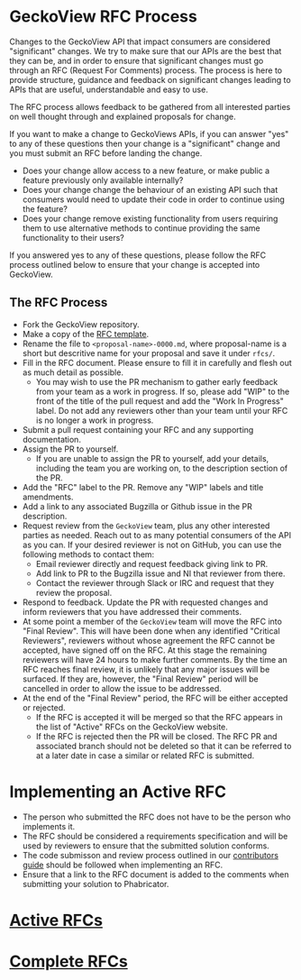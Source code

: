 # GeckoView RFC Process

Changes to the GeckoView API that impact consumers are considered "significant" changes. We try to make sure that our APIs are the best that they can be, and in order to ensure that significant changes must go through an RFC (Request For Comments) process. The process is here to provide structure, guidance and feedback on significant changes leading to APIs that are useful, understandable and easy to use.

The RFC process allows feedback to be gathered from all interested parties on well thought through and explained proposals for change.

If you want to make a change to GeckoViews APIs, if you can answer "yes" to any of these questions then your change is a "significant" change and you must submit an RFC before landing the change.

- Does your change allow access to a new feature, or make public a feature previously only available internally?
- Does your change change the behaviour of an existing API such that consumers would need to update their code in order to continue using the feature?
- Does your change remove existing functionality from users requiring them to use alternative methods to continue providing the same functionality to their users?

If you answered yes to any of these questions, please follow the RFC process outlined below to ensure that your change is accepted into GeckoView.

## The RFC Process

- Fork the GeckoView repository.
- Make a copy of the [RFC template](rfcs/_templates/rfc-template-000.md). 
- Rename the file to `<proposal-name>-0000.md`, where proposal-name is a short but descritive name for your proposal and save it under `rfcs/`. 
- Fill in the RFC document. Please ensure to fill it in carefully and flesh out as much detail as possible. 
    + You may wish to use the PR mechanism to gather early feedback from your team as a work in progress. If so, please add "WIP" to the front of the title of the pull request and add the "Work In Progress" label. Do not add any reviewers other than your team until your RFC is no longer a work in progress.
- Submit a pull request containing your RFC and any supporting documentation.
- Assign the PR to yourself.    
    + If you are unable to assign the PR to yourself, add your details, including the team you are working on, to the description section of the PR.
- Add the "RFC" label to the PR. Remove any "WIP" labels and title amendments.
- Add a link to any associated Bugzilla or Github issue in the PR description.
- Request review from the `GeckoView` team, plus any other interested parties as needed. Reach out to as many potential consumers of the API as you can. If your desired reviewer is not on GitHub, you can use the following methods to contact them:
    + Email reviewer directly and request feedback giving link to PR.
    + Add link to PR to the Bugzilla issue and NI that reviewer from there.
    + Contact the reviewer through Slack or IRC and request that they review the proposal.
- Respond to feedback. Update the PR with requested changes and inform reviewers that you have addressed their comments.
- At some point a member of the `GeckoView` team will move the RFC into "Final Review". This will have been done when any identified "Critical Reviewers", reviewers without whose agreement the RFC cannot be accepted, have signed off on the RFC. At this stage the remaining reviewers will have 24 hours to make further comments. By the time an RFC reaches final review, it is unlikely that any major issues will be surfaced. If they are, however, the "Final Review" period will be cancelled in order to allow the issue to be addressed.
- At the end of the "Final Review" period, the RFC will be either accepted or rejected.
    + If the RFC is accepted it will be merged so that the RFC appears in the list of "Active" RFCs on the GeckoView website. 
    + If the RFC is rejected then the PR will be closed. The RFC PR and associated branch should not be deleted so that it can be referred to at a later date in case a similar or related RFC is submitted.

# Implementing an Active RFC

- The person who submitted the RFC does not have to be the person who implements it.
- The RFC should be considered a requirements specification and will be used by reviewers to ensure that the submitted solution conforms.
- The code submisson and review process outlined in our [contributors guide](../tutorials/contributing-to-mc.md) should be followed when implementing an RFC. 
- Ensure that a link to the RFC document is added to the comments when submitting your solution to Phabricator.

# [Active RFCs](index.md)
# [Complete RFCs](complete/index.md)